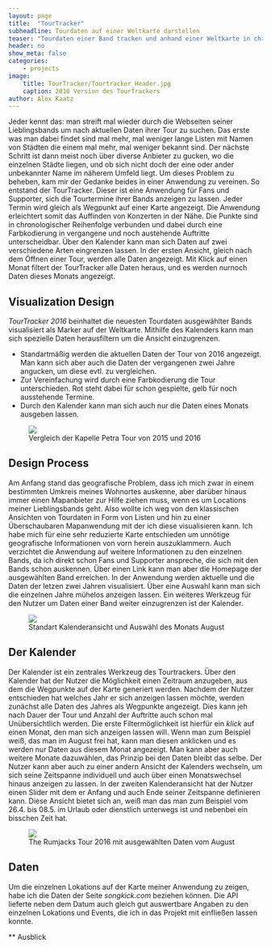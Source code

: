 ```yaml
---
layout: page
title:  "TourTracker"
subheadline: Tourdaten auf einer Weltkarte darstellen
teaser: "Tourdaten einer Band tracken und anhand einer Weltkarte in chronologischer Reihenfolge darstellen."
header: no
show_meta: false
categories:
    - projects
image:
    title: TourTracker/Tourtracker_Header.jpg
    caption: 2016 Version des TourTrackers
author: Alex Kaatz
---
```


Jeder kennt das: man streift mal wieder durch die Webseiten seiner Lieblingsbands um nach aktuellen Daten ihrer Tour zu suchen. Das erste was man dabei findet sind mal mehr, mal weniger lange Listen mit Namen von Städten die einem mal mehr, mal weniger bekannt sind. Der nächste Schritt ist dann meist noch über diverse Anbieter zu gucken, wo die einzelnen Städte liegen, und ob sich nicht doch der eine oder ander unbekannter Name im näherem Umfeld liegt. Um dieses Problem zu beheben, kam mir der Gedanke beides in einer Anwendung zu vereinen. So entstand der TourTracker. Dieser ist eine Anwendung für Fans und Supporter, sich die Tourtermine ihrer Bands anzeigen zu lassen. Jeder Termin wird gleich als Wegpunkt auf einer Karte angezeigt. Die Anwendung erleichtert somit das Auffinden von Konzerten in der Nähe. Die Punkte sind in chronologischer Reihenfolge verbunden und dabei durch eine Farbkodierung in vergangene und noch austehende Auftritte unterscheidbar. Über den Kalender kann man sich Daten auf zwei verschiedene Arten eingrenzen lassen. In der ersten Ansicht, gleich nach dem Öffnen einer Tour, werden alle Daten angezeigt. Mit Klick auf einen Monat filtert der TourTracker alle Daten heraus, und es werden nurnoch Daten dieses Monats angezeigt.

## Visualization Design

*TourTracker 2016* beinhaltet die neuesten Tourdaten ausgewählter Bands visualisiert als Marker auf der Weltkarte. Mithilfe des Kalenders kann man sich spezielle Daten herausfiltern um die Ansicht einzugrenzen.

* Standartmäßig werden die aktuellen Daten der Tour von 2016 angezeigt. Man kann sich aber auch die Daten der vergangenen zwei Jahre angucken, um diese evtl. zu vergleichen.
* Zur Vereinfachung wird durch eine Farbkodierung die Tour unterschieden. Rot steht dabei für schon gespielte, gelb für noch ausstehende Termine.
* Durch den Kalender kann man sich auch nur die Daten eines Monats ausgeben lassen.


<figure>
  <img src="{{ site.urlimg }}/TourTracker/Tourtracker_VergleichKapellePetra.jpg" />
  <figcaption >Vergleich der Kapelle Petra Tour von 2015 und 2016</figcaption>
</figure>

## Design Process

Am Anfang stand das geografische Problem, dass ich mich zwar in einem bestimmten Umkreis meines Wohnortes auskenne, aber darüber hinaus immer einen Mapanbieter zur Hilfe ziehen muss, wenn es um Locations meiner Lieblingsbands geht. Also wollte ich weg von den klassischen Ansichten von Tourdaten in Form von Listen und hin zu einer Überschaubaren Mapanwendung mit der ich diese visualisieren kann. Ich habe mich für eine sehr reduzierte Karte entschieden um unnötige geografische Informationen von vorn herein auszuklammern. Auch verzichtet die Anwendung auf weitere Informationen zu den einzelnen Bands, da ich direkt schon Fans und Supporter anspreche, die sich mit den Bands schon auskennen. Über einen Link kann man aber die Homepage der ausgewählten Band erreichen. In der Anwendung werden aktuelle und die Daten der letzen zwei Jahren visualisiert. Über eine Auswahl kann man sich die einzelnen Jahre mühelos anzeigen lassen. Ein weiteres Werkzeug für den Nutzer um Daten einer Band weiter einzugrenzen ist der Kalender.

<figure>
  <img src="{{ site.urlimg }}/TourTracker/Tourtracker_Kalender.jpg" />
  <figcaption >Standart Kalenderansicht und Auswähl des Monats August</figcaption>
</figure>

## Der Kalender

Der Kalender ist ein zentrales Werkzeug des Tourtrackers. Über den Kalender hat der Nutzer die Möglichkeit einen Zeitraum anzugeben, aus dem die Wegpunkte auf der Karte generiert werden. Nachdem der Nutzer entschieden hat welches Jahr er sich anzeigen lassen möchte, werden zunächst alle Daten des Jahres als Wegpunkte angezeigt. Dies kann jeh nach Dauer der Tour und Anzahl der Auftritte auch schon mal Unübersichtlich werden. Die erste Filtermöglichkeit ist hierfür ein *klick* auf einen Monat, den man sich anzeigen lassen will. Wenn man zum Beispiel weiß, das man im August frei hat, kann man diesen anklicken und es werden nur Daten aus diesem Monat angezeigt. Man kann aber auch weitere Monate dazuwählen, das Prinzip bei den Daten bleibt das selbe.
Der Nutzer kann aber auch zu einer andern Ansicht der Kalenders wechseln, um sich seine Zeitspanne individuell und auch über einen Monatswechsel hinaus anzeigen zu lassen. In der zweiten Kalenderansicht hat der Nutzer einen Slider mit dem er Anfang und auch Ende seiner Zeitspanne definieren kann. Diese Ansicht bietet sich an, weiß man das man zum Beispiel vom 26.4. bis 08.5. im Urlaub oder dienstlich unterwegs ist und nebenbei ein bisschen Zeit hat.

<figure>
  <img src="{{ site.urlimg }}/TourTracker/Tourtracker_RumjacksAugust.jpg" />
  <figcaption >The Rumjacks Tour 2016 mit ausgewählten Daten vom August</figcaption>
</figure>


## Daten

Um die einzelnen Lokations auf der Karte meiner Anwendung zu zeigen, habe ich die Daten der Seite *songkick.com* beziehen können. Die API lieferte neben dem Datum auch gleich gut auswertbare Angaben zu den einzelnen Lokations und Events, die ich in das Projekt mit einfließen lassen konnte.


** Ausblick
